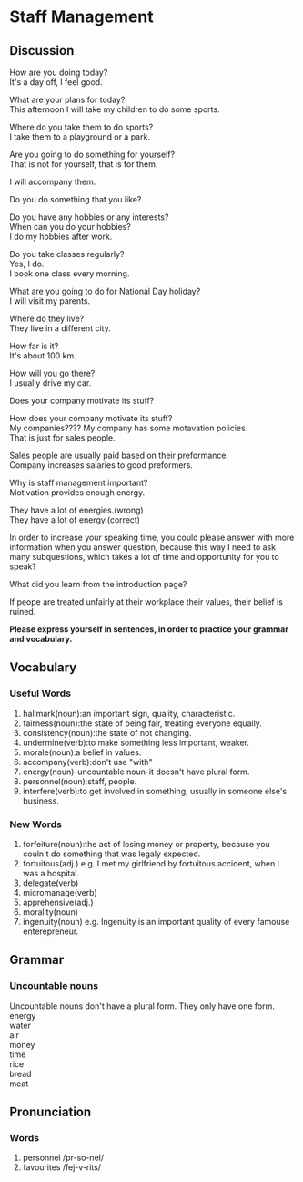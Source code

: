 # Staff Management
## Discussion
How are you doing today?  
It's a day off, I feel good.  

What are your plans for today?  
This afternoon I will take my children to do some sports.  

Where do you take them to do sports?  
I take them to a playground or a park.  

Are you going to do something for yourself?  
That is not for yourself, that is for them.  

I will accompany them.  

Do you do something that you like?  

Do you have any hobbies or any interests?  
When can you do your hobbies?  
I do my hobbies after work.  

Do you take classes regularly?  
Yes, I do.  
I book one class every morning.  

What are you going to do for National Day holiday?   
I will visit my parents.  

Where do they live?    
They live in a different city.  

How far is it?  
It's about 100 km.  

How will you go there?  
I usually drive my car.  

Does your company motivate its stuff?  

How does your company motivate its stuff?  
My companies????
My company has some motavation policies.  
That is just for sales people.  

Sales people are usually paid based on their preformance.  
Company increases salaries to good preformers.  

Why is staff management important?  
Motivation provides enough energy.  

They have a lot of energies.(wrong)  
They have a lot of energy.(correct)  

In order to increase your speaking time, you could please answer with more information when you answer question, because this way I need to ask many subquestions, which takes a lot of time and opportunity for you to speak?  

What did you learn from the introduction page?  

If peope are treated unfairly at their workplace their values, their belief is ruined.  

**Please express yourself in sentences, in order to practice your grammar and vocabulary.**

## Vocabulary
### Useful Words
1. hallmark(noun):an important sign, quality, characteristic.
1. fairness(noun):the state of being fair, treating everyone equally.
1. consistency(noun):the state of not changing.
1. undermine(verb):to make something less important, weaker.
1. morale(noun):a belief in values.
1. accompany(verb):don't use "with"
1. energy(noun)-uncountable noun-it doesn't have plural form.
1. personnel(noun):staff, people.
1. interfere(verb):to get involved in something, usually in someone else's business.

### New Words
1. forfeiture(noun):the act of losing money or property, because you couln't do something that was legaly expected.
1. fortuitous(adj.) e.g. I met my girlfriend by fortuitous accident, when I was a hospital.  
1. delegate(verb)
1. micromanage(verb)
1. apprehensive(adj.)
1. morality(noun)
1. ingenuity(noun) e.g. Ingenuity is an important quality of every famouse enterepreneur.   

## Grammar
### Uncountable nouns
Uncountable nouns don't have a plural form. They only have one form.   
energy  
water  
air  
money  
time  
rice  
bread  
meat  

## Pronunciation
### Words
1. personnel /pr-so-nel/
1. favourites /fej-v-rits/
